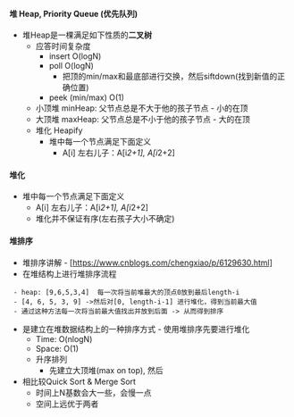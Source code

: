 #### 堆 Heap, Priority Queue (优先队列)
- 堆Heap是一棵满足如下性质的**二叉树**
    - 应答时间复杂度
        - insert O(logN)
        - poll O(logN)
            - 把顶的min/max和最底部进行交换，然后siftdown(找到新值的正确位置)
        - peek (min/max) O(1)
    - 小顶堆 minHeap: 父节点总是不大于他的孩子节点 - 小的在顶
    - 大顶堆 maxHeap: 父节点总是不小于他的孩子节点 - 大的在顶
    - 堆化 Heapify
        - 堆中每一个节点满足下面定义
            - A[i] 左右儿子：A[i*2+1], A[i*2+2]
#### 堆化
- 堆中每一个节点满足下面定义
    - A[i] 左右儿子：A[i*2+1], A[i*2+2]
    - 堆化并不保证有序(左右孩子大小不确定) 

#### 堆排序
- 堆排序讲解 - [https://www.cnblogs.com/chengxiao/p/6129630.html]
- 在堆结构上进行堆排序流程
```
 - heap: [9,6,5,3,4]  每一次将当前堆最大的顶点0放到最后length-i
 - [4, 6, 5, 3, 9] ->然后对[0, length-i-1] 进行堆化，得到当前最大值
 - 通过这种方法每一次将当前最大值找出并放到后面 -> 从而得到排序  
```
- 是建立在堆数据结构上的一种排序方式 - 使用堆排序先要进行堆化
    - Time: O(nlogN)
    - Space: O(1)
    - 升序排列
        - 先建立大顶堆(max on top), 然后
- 相比较Quick Sort & Merge Sort
    - 时间上N基数会大一些，会慢一点
    - 空间上远优于两者